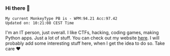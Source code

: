 ### Hi there 👋
<!-- PB START -->
```
My current MonkeyType PB is - WPM:94.21 Acc:97.42
Updated on: 10:21:08 CEST Time
```
<!-- PB END -->
I'm an IT person, just overall. I like CTFs, hacking, coding games, making Python apps. Just a lot of stuff.
You can check out my website [here](https://skill3472.github.io/).
I will probably add some interesting stuff here, when I get the idea to do so. Take care ❤️

